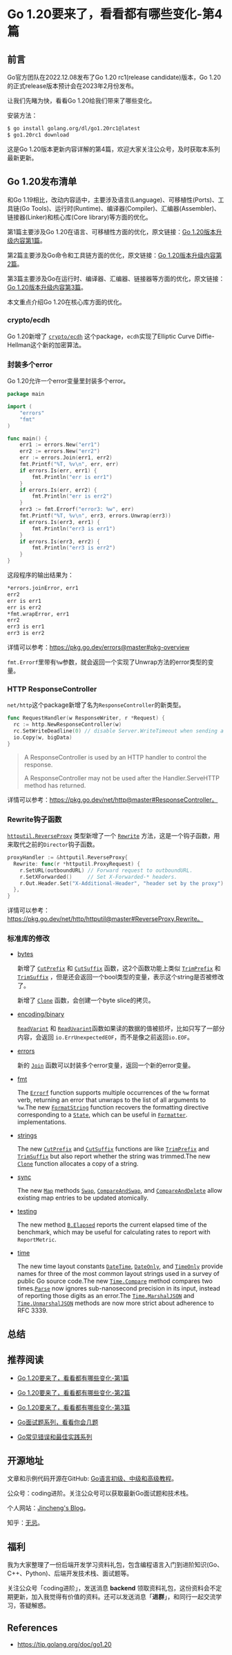 # Go 1.20要来了，看看都有哪些变化-第4篇

## 前言

Go官方团队在2022.12.08发布了Go 1.20 rc1(release candidate)版本，Go 1.20的正式release版本预计会在2023年2月份发布。

让我们先睹为快，看看Go 1.20给我们带来了哪些变化。

安装方法：

```bash
$ go install golang.org/dl/go1.20rc1@latest
$ go1.20rc1 download
```

这是Go 1.20版本更新内容详解的第4篇，欢迎大家关注公众号，及时获取本系列最新更新。

## Go 1.20发布清单

和Go 1.19相比，改动内容适中，主要涉及语言(Language)、可移植性(Ports)、工具链(Go Tools)、运行时(Runtime)、编译器(Compiler)、汇编器(Assembler)、链接器(Linker)和核心库(Core library)等方面的优化。

第1篇主要涉及Go 1.20在语言、可移植性方面的优化，原文链接：[Go 1.20版本升级内容第1篇](https://mp.weixin.qq.com/s?__biz=Mzg2MTcwNjc1Mg==&mid=2247484629&idx=1&sn=60a01d3cc85ef2462156f0565c30738d&chksm=ce124bbaf965c2ac351cd9c602e8b67d5119b2a89a7f2de0289bdeb7608ae589c329eb8f7275&token=1619842941&lang=zh_CN#rd)。

第2篇主要涉及Go命令和工具链方面的优化，原文链接：[Go 1.20版本升级内容第2篇](https://mp.weixin.qq.com/s?__biz=Mzg2MTcwNjc1Mg==&mid=2247484638&idx=1&sn=459a22d4a9bf5d9715e70d3c25b05b93&chksm=ce124bb1f965c2a76bacc1135799ab268be66a861e99391b354a9f2dfd8c22a60853cc1d689d&token=1342188569&lang=zh_CN#rd)。

第3篇主要涉及Go在运行时、编译器、汇编器、链接器等方面的优化，原文链接：[Go 1.20版本升级内容第3篇](https://mp.weixin.qq.com/s?__biz=Mzg2MTcwNjc1Mg==&mid=2247484644&idx=1&sn=3c1c4d852b220595ef633f30084f3a11&chksm=ce124b8bf965c29d38c8f17702003c3531b58be15470f7b5c13f67784806a532850b79f464cc&token=1794942092&lang=zh_CN#rd)。

本文重点介绍Go 1.20在核心库方面的优化。

### crypto/ecdh

Go 1.20新增了 [`crypto/ecdh`](https://tip.golang.org/pkg/crypto/ecdh/) 这个package，`ecdh`实现了Elliptic Curve Diffie-Hellman这个新的加密算法。

### 封装多个error

Go 1.20允许一个error变量里封装多个error。

```go
package main

import (
	"errors"
	"fmt"
)

func main() {
	err1 := errors.New("err1")
	err2 := errors.New("err2")
	err := errors.Join(err1, err2)
	fmt.Printf("%T, %v\n", err, err)
	if errors.Is(err, err1) {
		fmt.Println("err is err1")
	}
	if errors.Is(err, err2) {
		fmt.Println("err is err2")
	}
	err3 := fmt.Errorf("error3: %w", err)
	fmt.Printf("%T, %v\n", err3, errors.Unwrap(err3))
	if errors.Is(err3, err1) {
		fmt.Println("err3 is err1")
	}
	if errors.Is(err3, err2) {
		fmt.Println("err3 is err2")
	}
}
```

这段程序的输出结果为：

```bash
*errors.joinError, err1
err2
err is err1
err is err2
*fmt.wrapError, err1
err2
err3 is err1
err3 is err2
```

详情可以参考：https://pkg.go.dev/errors@master#pkg-overview

`fmt.Errorf`里带有`%w`参数，就会返回一个实现了Unwrap方法的error类型的变量。

### HTTP ResponseController

`net/http`这个package新增了名为`ResponseController`的新类型。

```go
func RequestHandler(w ResponseWriter, r *Request) {
  rc := http.NewResponseController(w)
  rc.SetWriteDeadline(0) // disable Server.WriteTimeout when sending a large response
  io.Copy(w, bigData)
}
```

> A ResponseController is used by an HTTP handler to control the response.
>
> A ResponseController may not be used after the Handler.ServeHTTP method has returned.

详情可以参考：https://pkg.go.dev/net/http@master#ResponseController。

### Rewrite钩子函数

 [`httputil.ReverseProxy`](https://tip.golang.org/pkg/net/http/httputil/#ReverseProxy) 类型新增了一个 [`Rewrite`](https://tip.golang.org/pkg/net/http/httputil/#ReverseProxy.Rewrite) 方法，这是一个钩子函数，用来取代之前的`Director`钩子函数。

```go
proxyHandler := &httputil.ReverseProxy{
  Rewrite: func(r *httputil.ProxyRequest) {
    r.SetURL(outboundURL) // Forward request to outboundURL.
    r.SetXForwarded()     // Set X-Forwarded-* headers.
    r.Out.Header.Set("X-Additional-Header", "header set by the proxy")
  },
}
```

详情可以参考：https://pkg.go.dev/net/http/httputil@master#ReverseProxy.Rewrite。

### 标准库的修改

- [bytes](https://tip.golang.org/pkg/bytes/)

  新增了 [`CutPrefix`](https://tip.golang.org/pkg/bytes/#CutPrefix) 和 [`CutSuffix`](https://tip.golang.org/pkg/bytes/#CutSuffix) 函数，这2个函数功能上类似 [`TrimPrefix`](https://tip.golang.org/pkg/bytes/#TrimPrefix) 和 [`TrimSuffix`](https://tip.golang.org/pkg/bytes/#TrimSuffix) ，但是还会返回一个bool类型的变量，表示这个string是否被修改了。

  新增了 [`Clone`](https://tip.golang.org/pkg/bytes/#Clone) 函数，会创建一个byte slice的拷贝。

- [encoding/binary](https://tip.golang.org/pkg/encoding/binary/)

   [`ReadVarint`](https://tip.golang.org/pkg/encoding/binary/#ReadVarint) 和 [`ReadUvarint`](https://tip.golang.org/pkg/encoding/binary/#ReadUvarint)函数如果读的数据的值被损坏，比如只写了一部分内容，会返回 `io.ErrUnexpectedEOF`，而不是像之前返回`io.EOF`。

- [errors](https://tip.golang.org/pkg/errors/)

  新的 [`Join`](https://tip.golang.org/pkg/errors/#Join) 函数可以封装多个error变量，返回一个新的error变量。

- [fmt](https://tip.golang.org/pkg/fmt/)

  

  The [`Errorf`](https://tip.golang.org/pkg/fmt/#Errorf) function supports multiple occurrences of the `%w` format verb, returning an error that unwraps to the list of all arguments to `%w`.The new [`FormatString`](https://tip.golang.org/pkg/fmt/#FormatString) function recovers the formatting directive corresponding to a [`State`](https://tip.golang.org/pkg/fmt/#State), which can be useful in [`Formatter`](https://tip.golang.org/pkg/fmt/#Formatter). implementations.

- [strings](https://tip.golang.org/pkg/strings/)

  The new [`CutPrefix`](https://tip.golang.org/pkg/bytes/#CutPrefix) and [`CutSuffix`](https://tip.golang.org/pkg/bytes/#CutSuffix) functions are like [`TrimPrefix`](https://tip.golang.org/pkg/bytes/#TrimPrefix) and [`TrimSuffix`](https://tip.golang.org/pkg/bytes/#TrimSuffix) but also report whether the string was trimmed.The new [`Clone`](https://tip.golang.org/pkg/strings/#Clone) function allocates a copy of a string.

- [sync](https://tip.golang.org/pkg/sync/)

  The new [`Map`](https://tip.golang.org/pkg/sync/#Map) methods [`Swap`](https://tip.golang.org/pkg/sync/#Map.Swap), [`CompareAndSwap`](https://tip.golang.org/pkg/sync/#Map.CompareAndSwap), and [`CompareAndDelete`](https://tip.golang.org/pkg/sync/#Map.CompareAndDelete) allow existing map entries to be updated atomically.

- [testing](https://tip.golang.org/pkg/testing/)

  The new method [`B.Elapsed`](https://tip.golang.org/pkg/testing/#B.Elapsed) reports the current elapsed time of the benchmark, which may be useful for calculating rates to report with `ReportMetric`.

- [time](https://tip.golang.org/pkg/time/)

  The new time layout constants [`DateTime`](https://tip.golang.org/pkg/time/#DateTime), [`DateOnly`](https://tip.golang.org/pkg/time/#DateOnly), and [`TimeOnly`](https://tip.golang.org/pkg/time/#TimeOnly) provide names for three of the most common layout strings used in a survey of public Go source code.The new [`Time.Compare`](https://tip.golang.org/pkg/time/#Time.Compare) method compares two times.[`Parse`](https://tip.golang.org/pkg/time/#Parse) now ignores sub-nanosecond precision in its input, instead of reporting those digits as an error.The [`Time.MarshalJSON`](https://tip.golang.org/pkg/time/#Time.MarshalJSON) and [`Time.UnmarshalJSON`](https://tip.golang.org/pkg/time/#Time.UnmarshalJSON) methods are now more strict about adherence to RFC 3339.

## 总结



## 推荐阅读

* [Go 1.20要来了，看看都有哪些变化-第1篇](https://mp.weixin.qq.com/s?__biz=Mzg2MTcwNjc1Mg==&mid=2247484629&idx=1&sn=60a01d3cc85ef2462156f0565c30738d&chksm=ce124bbaf965c2ac351cd9c602e8b67d5119b2a89a7f2de0289bdeb7608ae589c329eb8f7275&token=1342188569&lang=zh_CN#rd)

* [Go 1.20要来了，看看都有哪些变化-第2篇](https://mp.weixin.qq.com/s?__biz=Mzg2MTcwNjc1Mg==&mid=2247484638&idx=1&sn=459a22d4a9bf5d9715e70d3c25b05b93&chksm=ce124bb1f965c2a76bacc1135799ab268be66a861e99391b354a9f2dfd8c22a60853cc1d689d&token=1342188569&lang=zh_CN#rd)

* [Go 1.20要来了，看看都有哪些变化-第3篇](https://mp.weixin.qq.com/s?__biz=Mzg2MTcwNjc1Mg==&mid=2247484644&idx=1&sn=3c1c4d852b220595ef633f30084f3a11&chksm=ce124b8bf965c29d38c8f17702003c3531b58be15470f7b5c13f67784806a532850b79f464cc&token=1794942092&lang=zh_CN#rd)

* [Go面试题系列，看看你会几题](https://mp.weixin.qq.com/mp/appmsgalbum?__biz=Mzg2MTcwNjc1Mg==&action=getalbum&album_id=2199553588283179010#wechat_redirect)

* [Go常见错误和最佳实践系列](https://mp.weixin.qq.com/mp/appmsgalbum?__biz=Mzg2MTcwNjc1Mg==&action=getalbum&album_id=2549657749539028992#wechat_redirect)

  

## 开源地址

文章和示例代码开源在GitHub: [Go语言初级、中级和高级教程](https://github.com/jincheng9/go-tutorial)。

公众号：coding进阶。关注公众号可以获取最新Go面试题和技术栈。

个人网站：[Jincheng's Blog](https://jincheng9.github.io/)。

知乎：[无忌](https://www.zhihu.com/people/thucuhkwuji)。



## 福利

我为大家整理了一份后端开发学习资料礼包，包含编程语言入门到进阶知识(Go、C++、Python)、后端开发技术栈、面试题等。

关注公众号「coding进阶」，发送消息 **backend** 领取资料礼包，这份资料会不定期更新，加入我觉得有价值的资料。还可以发送消息「**进群**」，和同行一起交流学习，答疑解惑。



## References

* https://tip.golang.org/doc/go1.20